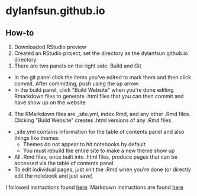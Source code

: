 # dylanfsun.github.io
## How-to
1. Downloaded RStudio preview
2. Created an RStudio project; set the directory as the dylanfsun.github.io directory
3. There are two panels on the right side: Build and Git
  * In the git panel click the items you've edited to mark them and then click commit. After committing, push using the up arrow.
  * In the build panel, click "Build Website" when you're done editing Rmarkdown files to generate .html files that you can then commit and have show up on the website
4. The RMarkdown files are _site.yml, index.Rmd, and any other .Rmd files. Clicking "Build Website" creates .html versions of any .Rmd files.
  * _site.yml contains information for the table of contents panel and also things like themes
    * Themes do not appear to hit notebooks by default
    * You must rebuild the entire site to make a new theme show up
  * All .Rmd files, once built into .html files, produce pages that can be accessed via the table of contents panel.
  * To edit individual pages, just knit the .Rmd when you're done (or directly edit the notebook and just save)

I followed instructions found [here](http://rmarkdown.rstudio.com/rmarkdown_websites.html).
Markdown instructions are found [here](http://rmarkdown.rstudio.com/html_document_format.html)
